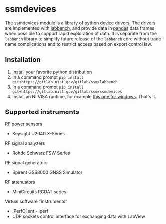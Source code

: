 # ssmdevices
The ssmdevices module is a library of python device drivers. The drivers are implemented with [labbench](https://gitlab.nist.gov/gitlab/ssm/labbench),
and provide data in [pandas](http://pandas.pydata.org/) data frames when possible to support rapid exploration of data.
It is separate from the `labbench` library to simplify future release of the `labbench` core without trade name complications and to restrict
access based on export control law.

## Installation
1. Install your favorite python distribution
2. In a command prompt `pip install git+https://gitlab.nist.gov/gitlab/ssm/labbench`
3. In a command prompt `pip install git+https://gitlab.nist.gov/gitlab/ssm/ssmdevices`
4. Install an NI VISA runtime, for example [this one for windows](http://download.ni.com/support/softlib/visa/NI-VISA/16.0/Windows/NIVISA1600runtime.exe).
That's it.

## Supported instruments
RF power sensors
* Keysight U2040 X-Series

RF signal analyzers
* Rohde Schwarz FSW Series 

RF signal generators
* Spirent GSS8000 GNSS Simulator

RF attenuators
* MiniCircuits RCDAT series

Virtual software "instruments"
* IPerfClient - iperf
* UDP sockets control interface for exchanging data with LabView